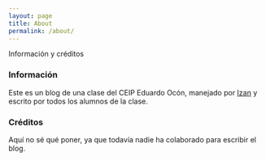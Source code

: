 ```yaml
---
layout: page
title: About
permalink: /about/
---
```


Información y créditos

### Información

Este es un blog de una clase del CEIP Eduardo Ocón, manejado por [Izan](https://srizan.ml/) y escrito por todos los alumnos de la clase.

### Créditos

Aquí no sé qué poner, ya que todavía nadie ha colaborado para escribir el blog.